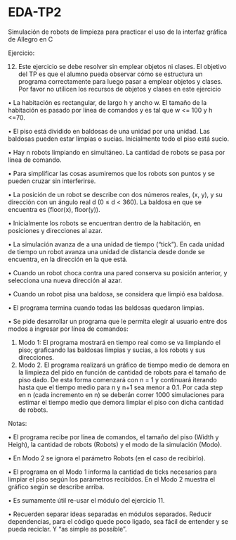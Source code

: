 # EDA-TP2
Simulación de robots de limpieza para practicar el uso de la interfaz gráfica de Allegro en C

Ejercicio:

12. Este ejercicio se debe resolver sin emplear objetos ni clases. El objetivo del TP es que el
alumno pueda observar cómo se estructura un programa correctamente para luego pasar
a emplear objetos y clases. Por favor no utilicen los recursos de objetos y clases en este
ejercicio

• La habitación es rectangular, de largo h y ancho w. El tamaño de la habitación es pasado
por línea de comandos y es tal que w <= 100 y h <=70.

• El piso está dividido en baldosas de una unidad por una unidad. Las baldosas pueden
estar limpias o sucias. Inicialmente todo el piso está sucio.

• Hay n robots limpiando en simultáneo. La cantidad de robots se pasa por línea de
comando.

• Para simplificar las cosas asumiremos que los robots son puntos y se pueden cruzar sin
interferirse.

• La posición de un robot se describe con dos números reales, (x, y), y su dirección con un
ángulo real d (0 ≤ d < 360). La baldosa en que se encuentra es (floor(x), floor(y)).

• Inicialmente los robots se encuentran dentro de la habitación, en posiciones y
direcciones al azar.

• La simulación avanza de a una unidad de tiempo (“tick”). En cada unidad de tiempo un
robot avanza una unidad de distancia desde donde se encuentra, en la dirección en la
que está.

• Cuando un robot choca contra una pared conserva su posición anterior, y selecciona
una nueva dirección al azar.

• Cuando un robot pisa una baldosa, se considera que limpió esa baldosa.

• El programa termina cuando todas las baldosas quedaron limpias.

• Se pide desarrollar un programa que le permita elegir al usuario entre dos modos a
ingresar por línea de comandos:
  1. Modo 1: El programa mostrará en tiempo real como se va limpiando el piso;
graficando las baldosas limpias y sucias, a los robots y sus direcciones.
  2. Modo 2. El programa realizará un gráfico de tiempo medio de demora en la
limpieza del pido en función de cantidad de robots para el tamaño de piso dado.
De esta forma comenzará con n = 1 y continuará iterando hasta que el tiempo
medio para n y n+1 sea menor a 0.1. Por cada step en n (cada incremento en n)
se deberán correr 1000 simulaciones para estimar el tiempo medio que demora
limpiar el piso con dicha cantidad de robots.

Notas:

• El programa recibe por línea de comandos, el tamaño del piso (Width y Heigh), la
cantidad de robots (Robots) y el modo de la simulación (Modo).

• En Modo 2 se ignora el parámetro Robots (en el caso de recibirlo).

• El programa en el Modo 1 informa la cantidad de ticks necesarios para limpiar el piso
según los parámetros recibidos. En el Modo 2 muestra el gráfico según se describe
arriba.

• Es sumamente útil re-usar el módulo del ejercicio 11. 

• Recuerden separar ideas separadas en módulos separados. Reducir dependencias, para
el código quede poco ligado, sea fácil de entender y se pueda reciclar. Y “as simple as
possible”. 
